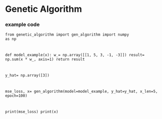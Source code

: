 # Genetic Algorithm

### example code
<code><pre>from genetic_algorithm import gen_algorithm
import numpy as np


def model_example(x):
    w_= np.array([[1, 5, 3, -1, -3]])
    result= np.sum(x * w_, axis=1)
    return result

y_hat= np.array([3])

mse_loss, x= gen_algorithm(model=model_example, y_hat=y_hat, x_len=5, epoch=100)

print(mse_loss)
print(x)

</code></pre>
